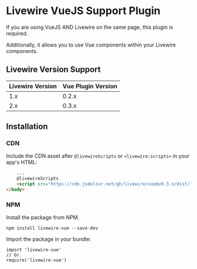 # Livewire VueJS Support Plugin

If you are using VueJS AND Livewire on the same page, this plugin is required.

Additionally, it allows you to use Vue components within your Livewire components.

## Livewire Version Support
Livewire Version | Vue Plugin Version
--- | ---
1.x | 0.2.x
2.x | 0.3.x

## Installation
### CDN
Include the CDN asset after `@livewireScripts` or  `<livewire:scripts>` in your app's HTML:

```html
    ...
    @livewireScripts
    <script src="https://cdn.jsdelivr.net/gh/livewire/vue@v0.3.x/dist/livewire-vue.js"></script>
</body>
```

### NPM
Install the package from NPM.
```
npm install livewire-vue --save-dev
```

Import the package in your bundle:
```
import 'livewire-vue'
// Or.
require('livewire-vue')
```
